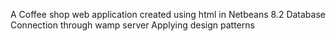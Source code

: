 A Coffee shop web application created using html in Netbeans 8.2
Database Connection through wamp server 
Applying design patterns 

